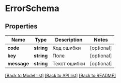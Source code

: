 # ErrorSchema

## Properties
Name | Type | Description | Notes
------------ | ------------- | ------------- | -------------
**code** | **string** | Код ошибки | [optional] 
**key** | **string** | Поле | [optional] 
**message** | **string** | Текст ошибки | [optional] 

[[Back to Model list]](../README.md#documentation-for-models) [[Back to API list]](../README.md#documentation-for-api-endpoints) [[Back to README]](../README.md)


